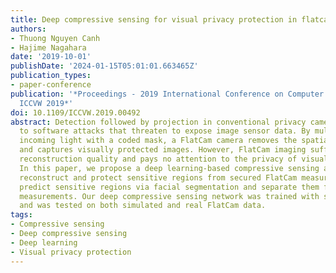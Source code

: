 ```yaml
---
title: Deep compressive sensing for visual privacy protection in flatcam imaging
authors:
- Thuong Nguyen Canh
- Hajime Nagahara
date: '2019-10-01'
publishDate: '2024-01-15T05:01:01.663465Z'
publication_types:
- paper-conference
publication: '*Proceedings - 2019 International Conference on Computer Vision Workshop,
  ICCVW 2019*'
doi: 10.1109/ICCVW.2019.00492
abstract: Detection followed by projection in conventional privacy cameras is vulnerable
  to software attacks that threaten to expose image sensor data. By multiplexing the
  incoming light with a coded mask, a FlatCam camera removes the spatial correlation
  and captures visually protected images. However, FlatCam imaging suffers from poor
  reconstruction quality and pays no attention to the privacy of visual information.
  In this paper, we propose a deep learning-based compressive sensing approach to
  reconstruct and protect sensitive regions from secured FlatCam measurements. We
  predict sensitive regions via facial segmentation and separate them from the captured
  measurements. Our deep compressive sensing network was trained with simulated data,
  and was tested on both simulated and real FlatCam data.
tags:
- Compressive sensing
- Deep compressive sensing
- Deep learning
- Visual privacy protection
---
```

